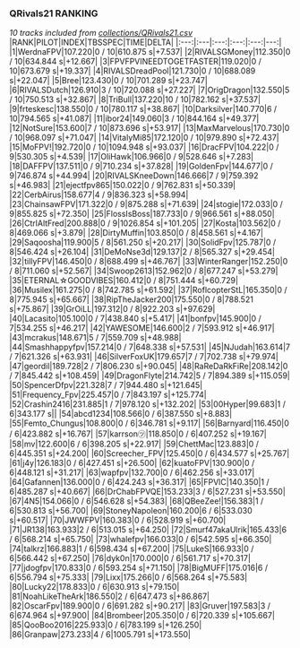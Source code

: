 ### QRivals21 RANKING
*10 tracks included from [collections/QRivals21.csv](/collections/QRivals21.csv)*
|RANK|PILOT|INDEX|TBSSPEC|TIME|DELTA|
|:---:|:---|:---:|:---:|:---:|---:|
|1|WerdnaFPV|107.220|0 / 10|610.875 s|+7.537|
|2|RIVALSGMoney|112.350|0 / 10|634.844 s|+12.667|
|3|FPVFPVINEEDTOGETFASTER|119.020|0 / 10|673.679 s|+19.337|
|4|RIVALSDreadPool|121.730|0 / 10|688.089 s|+22.047|
|5|Bree|123.430|0 / 10|701.289 s|+23.747|
|6|RIVALSDutch|126.910|3 / 10|720.088 s|+27.227|
|7|OrigDragon|132.550|5 / 10|750.513 s|+32.867|
|8|TriBull|137.220|10 / 10|782.162 s|+37.537|
|9|frteskesc|138.550|0 / 10|780.117 s|+38.867|
|10|Darksilver|140.770|6 / 10|794.565 s|+41.087|
|11|ibor24|149.060|3 / 10|844.164 s|+49.377|
|12|NotSure|153.600|7 / 10|873.696 s|+53.917|
|13|MaxMarvelous|170.730|0 / 10|968.097 s|+71.047|
|14|VitalyMi85|172.120|0 / 10|979.890 s|+72.437|
|15|MoFPV!|192.720|0 / 10|1094.948 s|+93.037|
|16|DracFPV|104.222|0 / 9|530.305 s|+4.539|
|17|OliHawk|106.966|0 / 9|528.646 s|+7.283|
|18|DAFFPV|137.511|0 / 9|710.234 s|+37.828|
|19|GoldenFpv|144.677|0 / 9|746.874 s|+44.994|
|20|RIVALSKneeDown|146.666|7 / 9|759.392 s|+46.983|
|21|ejectfpv865|150.022|0 / 9|762.831 s|+50.339|
|22|CerbAirus|158.677|4 / 9|836.323 s|+58.994|
|23|ChainsawFPV|171.322|0 / 9|875.288 s|+71.639|
|24|stogie|172.033|0 / 9|855.825 s|+72.350|
|25|FlossIsBoss|187.733|0 / 9|966.561 s|+88.050|
|26|CtrlAltFred|200.888|0 / 9|1026.854 s|+101.205|
|27|Kosta|103.562|0 / 8|469.066 s|+3.879|
|28|DirtyMuffin|103.850|0 / 8|458.561 s|+4.167|
|29|Saqoosha|119.900|5 / 8|561.250 s|+20.217|
|30|SolidFpv|125.787|0 / 8|546.424 s|+26.104|
|31|DeMoNse3d|129.137|2 / 8|565.327 s|+29.454|
|32|tillyFPV|146.450|0 / 8|688.499 s|+46.767|
|33|WinterRanger|152.250|0 / 8|711.060 s|+52.567|
|34|Swoop2613|152.962|0 / 8|677.247 s|+53.279|
|35|ETERNAL☆GOODVIBES|160.412|0 / 8|751.444 s|+60.729|
|36|Musilex|161.275|0 / 8|742.785 s|+61.592|
|37|RoflcopterStL|165.350|0 / 8|775.945 s|+65.667|
|38|RipTheJacker200|175.550|0 / 8|788.521 s|+75.867|
|39|GrOiLL|197.312|0 / 8|922.203 s|+97.629|
|40|Lacasito|105.100|0 / 7|438.840 s|+5.417|
|41|bonfpv|145.900|0 / 7|534.255 s|+46.217|
|42|YAWESOME|146.600|2 / 7|593.912 s|+46.917|
|43|mcrakus|148.671|5 / 7|559.709 s|+48.988|
|44|Smashhappyfpv|157.214|0 / 7|648.338 s|+57.531|
|45|NJudah|163.614|7 / 7|621.326 s|+63.931|
|46|SilverFoxUK|179.657|7 / 7|702.738 s|+79.974|
|47|geordil|189.728|2 / 7|806.230 s|+90.045|
|48|RaReDaRkFiRe|208.142|0 / 7|845.442 s|+108.459|
|49|DragonFlyte|214.742|5 / 7|894.389 s|+115.059|
|50|SpencerDfpv|221.328|7 / 7|944.480 s|+121.645|
|51|Frequency_Fpv|225.457|0 / 7|843.197 s|+125.774|
|52|Crashin2416|231.885|1 / 7|978.120 s|+132.202|
|53|00Hyper|99.683|1 / 6|343.177 s||
|54|abcd1234|108.566|0 / 6|387.550 s|+8.883|
|55|Femto_Chungus|108.800|0 / 6|346.781 s|+9.117|
|56|Barnyard|116.450|0 / 6|423.882 s|+16.767|
|57|karrson㋡|118.850|0 / 6|407.252 s|+19.167|
|58|mv|122.600|6 / 6|398.205 s|+22.917|
|59|ChettMac|123.883|0 / 6|445.351 s|+24.200|
|60|Screecher_FPV|125.450|0 / 6|434.577 s|+25.767|
|61|j4y|126.183|0 / 6|427.451 s|+26.500|
|62|kuatoFPV|130.900|0 / 6|448.121 s|+31.217|
|63|wapfpv|132.700|0 / 6|462.256 s|+33.017|
|64|Gafannen|136.000|0 / 6|424.243 s|+36.317|
|65|FPVlC|140.350|1 / 6|485.287 s|+40.667|
|66|DrChabFPVQE|153.233|3 / 6|527.231 s|+53.550|
|67|4N5|154.066|0 / 6|546.628 s|+54.383|
|68|QBeeZee!|156.383|1 / 6|530.813 s|+56.700|
|69|StoneyNapoleon|160.200|6 / 6|533.030 s|+60.517|
|70|JWWFPV|160.383|0 / 6|528.919 s|+60.700|
|71|JR138|163.933|2 / 6|513.015 s|+64.250|
|72|Smurf47akaUlrik|165.433|6 / 6|568.214 s|+65.750|
|73|whalefpv|166.033|0 / 6|542.595 s|+66.350|
|74|talkrz|166.883|1 / 6|598.434 s|+67.200|
|75|LukeS|166.933|0 / 6|566.442 s|+67.250|
|76|dyk0n|170.000|0 / 6|561.717 s|+70.317|
|77|jdogfpv|170.833|0 / 6|593.254 s|+71.150|
|78|BigMUFF|175.016|6 / 6|556.794 s|+75.333|
|79|Lixx|175.266|0 / 6|568.264 s|+75.583|
|80|Lucky22|178.833|0 / 6|630.913 s|+79.150|
|81|NoahLikeTheArk|186.550|2 / 6|647.473 s|+86.867|
|82|OscarFpv|189.900|0 / 6|691.282 s|+90.217|
|83|Gruver|197.583|3 / 6|674.964 s|+97.900|
|84|Brombeer|205.350|0 / 6|720.339 s|+105.667|
|85|QooBoo2016|225.933|0 / 6|783.199 s|+126.250|
|86|Granpaw|273.233|4 / 6|1005.791 s|+173.550|
